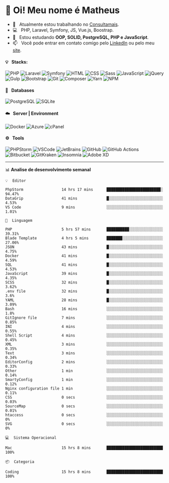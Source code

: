 # 👋 Oi! Meu nome é Matheus

- 🔭 &nbsp; Atualmente estou trabalhando no [Consultamais](https://consultamais.com.br/).
- 💻 &nbsp; PHP, Laravel, Symfony, JS, Vue.js, Boostrap.
- 🌱 &nbsp; Estou estudando **OOP, SOLID, PostgreSQL, PHP e JavaScript**.
- 📫 &nbsp; Você pode entrar em contato comigo pelo [LinkedIn](https://www.linkedin.com/in/matheuscamargoxavier/) ou pelo meu [site](https://matheuscamargo.co).

#### 💡 &nbsp; Stacks:
![PHP](https://img.shields.io/badge/-PHP-777BB4?&logo=php&logoColor=FFFFFF)
![Laravel](https://img.shields.io/badge/-Laravel-FF2D20?&logo=laravel&logoColor=FFFFFF)
![Symfony](https://img.shields.io/badge/-Symfony-000000?&logo=symfony&logoColor=FFFFFF)
![HTML](https://img.shields.io/badge/-HTML-E34F26?&logo=html5&logoColor=FFFFFF)
![CSS](https://img.shields.io/badge/-CSS-1572B6?&logo=css3&logoColor=FFFFFF)
![Sass](https://img.shields.io/badge/-Sass-CC6699?&logo=sass&logoColor=FFFFFF)
![JavaScript](https://img.shields.io/badge/-JavaScript-F7DF1E?&logo=javascript&logoColor=FFFFFF)
![jQuery](https://img.shields.io/badge/-jQuery-0769AD?&logo=jquery&logoColor=FFFFFF)
![Gulp](https://img.shields.io/badge/-Gulp-CF4647?&logo=gulp&logoColor=FFFFFF)
![Bootstrap](https://img.shields.io/badge/-Bootstrap-7952B3?&logo=bootstrap&logoColor=FFFFFF)
![Git](https://img.shields.io/badge/-Git-F05032?&logo=git&logoColor=FFFFFF)
![Composer](https://img.shields.io/badge/-Composer-885630?&logo=composer&logoColor=FFFFFF)
![Yarn](https://img.shields.io/badge/-Yarn-2C8EBB?&logo=yarn&logoColor=FFFFFF)
![NPM](https://img.shields.io/badge/-npm-CB3837?&logo=npm&logoColor=FFFFFF)

#### 💾 &nbsp; Databases
![PostgreSQL](https://img.shields.io/badge/-PostgreSQL-336791?&logo=PostgreSQL&logoColor=FFFFFF)
![SQLite](https://img.shields.io/badge/-SQLite-003B57?&logo=SQLite&logoColor=FFFFFF)

#### ☁️ &nbsp; Server | Environment
![Docker](https://img.shields.io/badge/-Docker-2496ED?&logo=docker&logoColor=FFFFFF)
![Azure](https://img.shields.io/badge/-Azure-0089D6?&logo=microsoft%20azure&logoColor=FFFFFF)
![cPanel](https://img.shields.io/badge/-cPanel-FF6C2C?&logo=cpanel&logoColor=FFFFFF)

#### ⚙️ &nbsp; Tools
![PHPStorm](https://img.shields.io/badge/-PHPStorm-000000?&logo=PHPStorm&logoColor=FFFFFF)
![VSCode](https://img.shields.io/badge/-VSCode-007ACC?&logo=Visual%20Studio%20Code&logoColor=FFFFFF) 
![JetBrains](https://img.shields.io/badge/-JetBrains-000000?&logo=jetbrains&logoColor=FFFFFF) 
![GitHub](https://img.shields.io/badge/-GitHub-181717?&logo=github&logoColor=FFFFFF) 
![GitHub Actions](https://img.shields.io/badge/-GitHub%20Actions-181717?&logo=GitHub%20Actions&logoColor=FFFFFF) 
![Bitbucket](https://img.shields.io/badge/-Bitbucket-0052CC?&logo=bitbucket&logoColor=FFFFFF)
![GitKraken](https://img.shields.io/badge/-GitKraken-179287?&logo=GitKraken&logoColor=FFFFFF)
![Insomnia](https://img.shields.io/badge/-Insomnia-5849BE?&logo=Insomnia&logoColor=FFFFFF)
![Adobe XD](https://img.shields.io/badge/-Adobe%20XD-FF61F6?&logo=adobe%20xd&logoColor=FFFFFF) 
_______

📊  **Analise de desenvolvimento semanal**
```text
💡  Editor

PhpStorm                 14 hrs 17 mins      ████████████████████████░     94.47%
DataGrip                 41 mins             █░░░░░░░░░░░░░░░░░░░░░░░░      4.53%
VS Code                  9 mins              ░░░░░░░░░░░░░░░░░░░░░░░░░      1.01%
```
```text
💬  Linguagem

PHP                      5 hrs 57 mins       ██████████░░░░░░░░░░░░░░░     39.31%
Blade Template           4 hrs 5 mins        ███████░░░░░░░░░░░░░░░░░░     27.06%
JSON                     43 mins             █░░░░░░░░░░░░░░░░░░░░░░░░      4.75%
Docker                   41 mins             █░░░░░░░░░░░░░░░░░░░░░░░░      4.59%
SQL                      41 mins             █░░░░░░░░░░░░░░░░░░░░░░░░      4.53%
JavaScript               39 mins             █░░░░░░░░░░░░░░░░░░░░░░░░      4.35%
SCSS                     32 mins             █░░░░░░░░░░░░░░░░░░░░░░░░      3.62%
.env file                32 mins             █░░░░░░░░░░░░░░░░░░░░░░░░       3.6%
YAML                     28 mins             █░░░░░░░░░░░░░░░░░░░░░░░░      3.09%
Bash                     16 mins             ░░░░░░░░░░░░░░░░░░░░░░░░░       1.8%
GitIgnore file           7 mins              ░░░░░░░░░░░░░░░░░░░░░░░░░      0.85%
INI                      4 mins              ░░░░░░░░░░░░░░░░░░░░░░░░░      0.55%
Shell Script             4 mins              ░░░░░░░░░░░░░░░░░░░░░░░░░      0.45%
XML                      3 mins              ░░░░░░░░░░░░░░░░░░░░░░░░░      0.35%
Text                     3 mins              ░░░░░░░░░░░░░░░░░░░░░░░░░      0.34%
EditorConfig             2 mins              ░░░░░░░░░░░░░░░░░░░░░░░░░      0.33%
Other                    1 min               ░░░░░░░░░░░░░░░░░░░░░░░░░      0.14%
SmartyConfig             1 min               ░░░░░░░░░░░░░░░░░░░░░░░░░      0.12%
Nginx configuration file 1 min               ░░░░░░░░░░░░░░░░░░░░░░░░░      0.11%
CSS                      0 secs              ░░░░░░░░░░░░░░░░░░░░░░░░░      0.03%
SourceMap                0 secs              ░░░░░░░░░░░░░░░░░░░░░░░░░      0.01%
htaccess                 0 secs              ░░░░░░░░░░░░░░░░░░░░░░░░░         0%
SVG                      0 secs              ░░░░░░░░░░░░░░░░░░░░░░░░░         0%
```
```text
💻  Sistema Operacional

Mac                      15 hrs 8 mins       █████████████████████████       100%
```
```text
📦  Categoria

Coding                   15 hrs 8 mins       █████████████████████████       100%
```

